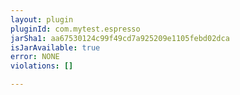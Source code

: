 ```yaml
---
layout: plugin
pluginId: com.mytest.espresso
jarSha1: aa67530124c99f49cd7a925209e1105febd02dca
isJarAvailable: true
error: NONE
violations: []

---
```

